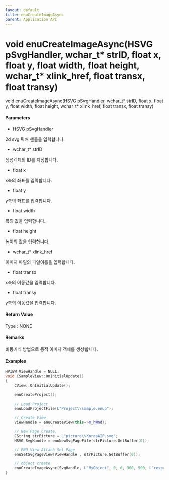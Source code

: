 ```yaml
---
layout: default
title: enuCreateImageAsync
parent: Application API
---
```

# void enuCreateImageAsync\(HSVG pSvgHandler, wchar\_t\* strID, float x, float y, float width, float height, wchar\_t\* xlink\_href, float transx, float transy\)

void enuCreateImageAsync\(HSVG pSvgHandler, wchar\_t\* strID, float x, float y, float width, float height, wchar\_t\* xlink\_href, float transx, float transy\)

#### Parameters

* HSVG pSvgHandler

2d svg 픽쳐 핸들을 입력합니다.

* wchar\_t\* strID

생성객체의 ID를 지정합니다.

* float x

x축의 좌표를 입력합니다.

* float y

y축의 좌표를 입력합니다.

* float width

폭의 값을 입력합니다.

* float height

높이의 값을 입력합니다.

* wchar\_t\* xlink\_href

이미지 파일의 파일이름을 입력합니다.

* float transx

x축의 이동값을 입력합니다.

* float transy

y축의 이동값을 입력합니다.

#### Return Value

Type : NONE

#### Remarks

비동기식 방법으로 동적 이미지 객체를 생성합니다.

#### Examples

```cpp
HVIEW ViewHandle = NULL; 
void CSampleView::OnInitialUpdate() 
{ 
    CView::OnInitialUpdate(); 

    enuCreateProject(); 

    // Load Project
    enuLoadProjectFile(L"Project\\sample.enup"); 

    // Create View
    ViewHandle = enuCreateView(this->m_hWnd); 

    // New Page Create. 
    CString strPicture = L"picture\\KoreaAIP.svg"; 
    HSVG SvgHandle = enuNewSvgPageFile(strPicture.GetBuffer(0)); 

    // ENU View Attach Set Page 
    enuSetSvgPageView(ViewHandle , strPicture.GetBuffer(0)); 

    // object create
    enuCreateImageAsync(SvgHandle, L"MyObject", 0, 0, 300, 500, L"resource\\image.png", 0, 0);
}
```



